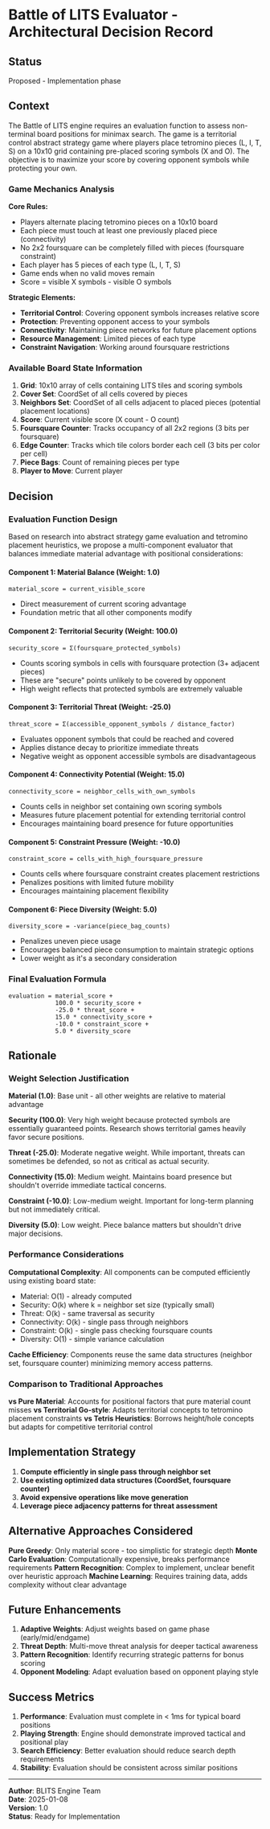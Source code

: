 # Battle of LITS Evaluator - Architectural Decision Record

## Status
Proposed - Implementation phase

## Context

The Battle of LITS engine requires an evaluation function to assess non-terminal board positions for minimax search. The game is a territorial control abstract strategy game where players place tetromino pieces (L, I, T, S) on a 10x10 grid containing pre-placed scoring symbols (X and O). The objective is to maximize your score by covering opponent symbols while protecting your own.

### Game Mechanics Analysis

**Core Rules:**
- Players alternate placing tetromino pieces on a 10x10 board
- Each piece must touch at least one previously placed piece (connectivity)
- No 2x2 foursquare can be completely filled with pieces (foursquare constraint)
- Each player has 5 pieces of each type (L, I, T, S)
- Game ends when no valid moves remain
- Score = visible X symbols - visible O symbols

**Strategic Elements:**
- **Territorial Control**: Covering opponent symbols increases relative score
- **Protection**: Preventing opponent access to your symbols
- **Connectivity**: Maintaining piece networks for future placement options
- **Resource Management**: Limited pieces of each type
- **Constraint Navigation**: Working around foursquare restrictions

### Available Board State Information

1. **Grid**: 10x10 array of cells containing LITS tiles and scoring symbols
2. **Cover Set**: CoordSet of all cells covered by pieces
3. **Neighbors Set**: CoordSet of all cells adjacent to placed pieces (potential placement locations)
4. **Score**: Current visible score (X count - O count)
5. **Foursquare Counter**: Tracks occupancy of all 2x2 regions (3 bits per foursquare)
6. **Edge Counter**: Tracks which tile colors border each cell (3 bits per color per cell)
7. **Piece Bags**: Count of remaining pieces per type
8. **Player to Move**: Current player

## Decision

### Evaluation Function Design

Based on research into abstract strategy game evaluation and tetromino placement heuristics, we propose a multi-component evaluator that balances immediate material advantage with positional considerations:

#### Component 1: Material Balance (Weight: 1.0)
```
material_score = current_visible_score
```
- Direct measurement of current scoring advantage
- Foundation metric that all other components modify

#### Component 2: Territorial Security (Weight: 100.0)
```
security_score = Σ(foursquare_protected_symbols)
```
- Counts scoring symbols in cells with foursquare protection (3+ adjacent pieces)
- These are "secure" points unlikely to be covered by opponent
- High weight reflects that protected symbols are extremely valuable

#### Component 3: Territorial Threat (Weight: -25.0)
```
threat_score = Σ(accessible_opponent_symbols / distance_factor)
```
- Evaluates opponent symbols that could be reached and covered
- Applies distance decay to prioritize immediate threats
- Negative weight as opponent accessible symbols are disadvantageous

#### Component 4: Connectivity Potential (Weight: 15.0)
```
connectivity_score = neighbor_cells_with_own_symbols
```
- Counts cells in neighbor set containing own scoring symbols
- Measures future placement potential for extending territorial control
- Encourages maintaining board presence for future opportunities

#### Component 5: Constraint Pressure (Weight: -10.0)
```
constraint_score = cells_with_high_foursquare_pressure
```
- Counts cells where foursquare constraint creates placement restrictions
- Penalizes positions with limited future mobility
- Encourages maintaining placement flexibility

#### Component 6: Piece Diversity (Weight: 5.0)
```
diversity_score = -variance(piece_bag_counts)
```
- Penalizes uneven piece usage
- Encourages balanced piece consumption to maintain strategic options
- Lower weight as it's a secondary consideration

### Final Evaluation Formula
```
evaluation = material_score + 
             100.0 * security_score + 
             -25.0 * threat_score + 
             15.0 * connectivity_score + 
             -10.0 * constraint_score + 
             5.0 * diversity_score
```

## Rationale

### Weight Selection Justification

**Material (1.0)**: Base unit - all other weights are relative to material advantage

**Security (100.0)**: Very high weight because protected symbols are essentially guaranteed points. Research shows territorial games heavily favor secure positions.

**Threat (-25.0)**: Moderate negative weight. While important, threats can sometimes be defended, so not as critical as actual security.

**Connectivity (15.0)**: Medium weight. Maintains board presence but shouldn't override immediate tactical concerns.

**Constraint (-10.0)**: Low-medium weight. Important for long-term planning but not immediately critical.

**Diversity (5.0)**: Low weight. Piece balance matters but shouldn't drive major decisions.

### Performance Considerations

**Computational Complexity**: All components can be computed efficiently using existing board state:
- Material: O(1) - already computed
- Security: O(k) where k = neighbor set size (typically small)
- Threat: O(k) - same traversal as security
- Connectivity: O(k) - single pass through neighbors
- Constraint: O(k) - single pass checking foursquare counts
- Diversity: O(1) - simple variance calculation

**Cache Efficiency**: Components reuse the same data structures (neighbor set, foursquare counter) minimizing memory access patterns.

### Comparison to Traditional Approaches

**vs Pure Material**: Accounts for positional factors that pure material count misses
**vs Territorial Go-style**: Adapts territorial concepts to tetromino placement constraints
**vs Tetris Heuristics**: Borrows height/hole concepts but adapts for competitive territorial control

## Implementation Strategy

1. **Compute efficiently in single pass through neighbor set**
2. **Use existing optimized data structures (CoordSet, foursquare counter)**
3. **Avoid expensive operations like move generation**
4. **Leverage piece adjacency patterns for threat assessment**

## Alternative Approaches Considered

**Pure Greedy**: Only material score - too simplistic for strategic depth
**Monte Carlo Evaluation**: Computationally expensive, breaks performance requirements
**Pattern Recognition**: Complex to implement, unclear benefit over heuristic approach
**Machine Learning**: Requires training data, adds complexity without clear advantage

## Future Enhancements

1. **Adaptive Weights**: Adjust weights based on game phase (early/mid/endgame)
2. **Threat Depth**: Multi-move threat analysis for deeper tactical awareness
3. **Pattern Recognition**: Identify recurring strategic patterns for bonus scoring
4. **Opponent Modeling**: Adapt evaluation based on opponent playing style

## Success Metrics

1. **Performance**: Evaluation must complete in < 1ms for typical board positions
2. **Playing Strength**: Engine should demonstrate improved tactical and positional play
3. **Search Efficiency**: Better evaluation should reduce search depth requirements
4. **Stability**: Evaluation should be consistent across similar positions

---

**Author**: BLITS Engine Team  
**Date**: 2025-01-08  
**Version**: 1.0  
**Status**: Ready for Implementation
